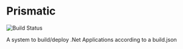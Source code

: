 # Prismatic
![Build Status](https://travis-ci.org/SaberZA/Prismatic.svg?branch=master)

A system to build/deploy .Net Applications according to a build.json
